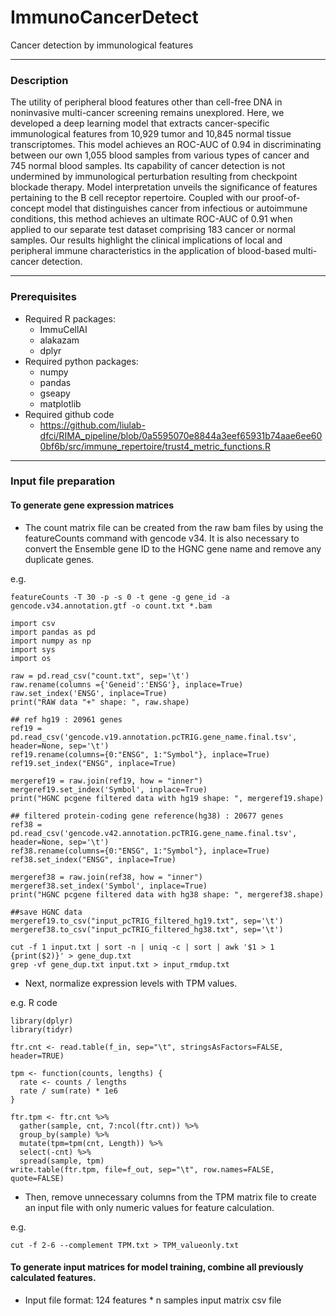 # ImmunoCancerDetect

Cancer detection by immunological features

---
### Description

The utility of peripheral blood features other than cell-free DNA in noninvasive multi-cancer screening remains unexplored. Here, we developed a deep learning model that extracts cancer-specific immunological features from 10,929 tumor and 10,845 normal tissue transcriptomes. This model achieves an ROC-AUC of 0.94 in discriminating between our own 1,055 blood samples from various types of cancer and 745 normal blood samples. Its capability of cancer detection is not undermined by immunological perturbation resulting from checkpoint blockade therapy. Model interpretation unveils the significance of features pertaining to the B cell receptor repertoire. Coupled with our proof-of-concept model that distinguishes cancer from infectious or autoimmune conditions, this method achieves an ultimate ROC-AUC of 0.91 when applied to our separate test dataset comprising 183 cancer or normal samples. Our results highlight the clinical implications of local and peripheral immune characteristics in the application of blood-based multi-cancer detection. 

---
### Prerequisites

* Required R packages:
  * ImmuCellAI
  * alakazam
  * dplyr
* Required python packages:
  * numpy
  * pandas
  * gseapy
  * matplotlib
* Required github code
  * <https://github.com/liulab-dfci/RIMA_pipeline/blob/0a5595070e8844a3eef65931b74aae6ee600bf6b/src/immune_repertoire/trust4_metric_functions.R>

---
### Input file preparation

#### To generate gene expression matrices

* The count matrix file can be created from the raw bam files by using the featureCounts command with gencode v34. It is also necessary to convert the Ensemble gene ID to the HGNC gene name and remove any duplicate genes.

e.g.

```
featureCounts -T 30 -p -s 0 -t gene -g gene_id -a gencode.v34.annotation.gtf -o count.txt *.bam
```

```
import csv
import pandas as pd
import numpy as np
import sys
import os

raw = pd.read_csv("count.txt", sep='\t')
raw.rename(columns ={'Geneid':'ENSG'}, inplace=True)
raw.set_index('ENSG', inplace=True)
print("RAW data "+" shape: ", raw.shape)

## ref hg19 : 20961 genes
ref19 = pd.read_csv('gencode.v19.annotation.pcTRIG.gene_name.final.tsv', header=None, sep='\t')
ref19.rename(columns={0:"ENSG", 1:"Symbol"}, inplace=True)
ref19.set_index("ENSG", inplace=True)

mergeref19 = raw.join(ref19, how = "inner")
mergeref19.set_index('Symbol', inplace=True)
print("HGNC pcgene filtered data with hg19 shape: ", mergeref19.shape)

## filtered protein-coding gene reference(hg38) : 20677 genes
ref38 = pd.read_csv('gencode.v42.annotation.pcTRIG.gene_name.final.tsv', header=None, sep='\t')
ref38.rename(columns={0:"ENSG", 1:"Symbol"}, inplace=True)
ref38.set_index("ENSG", inplace=True)

mergeref38 = raw.join(ref38, how = "inner")
mergeref38.set_index('Symbol', inplace=True)
print("HGNC pcgene filtered data with hg38 shape: ", mergeref38.shape)

##save HGNC data
mergeref19.to_csv("input_pcTRIG_filtered_hg19.txt", sep='\t')
mergeref38.to_csv("input_pcTRIG_filtered_hg38.txt", sep='\t')
```

```
cut -f 1 input.txt | sort -n | uniq -c | sort | awk '$1 > 1 {print($2)}' > gene_dup.txt
grep -vf gene_dup.txt input.txt > input_rmdup.txt
```


* Next, normalize expression levels with TPM values.

e.g. R code
 
```
library(dplyr)
library(tidyr)

ftr.cnt <- read.table(f_in, sep="\t", stringsAsFactors=FALSE, header=TRUE)

tpm <- function(counts, lengths) {
  rate <- counts / lengths
  rate / sum(rate) * 1e6
}

ftr.tpm <- ftr.cnt %>%
  gather(sample, cnt, 7:ncol(ftr.cnt)) %>%
  group_by(sample) %>%
  mutate(tpm=tpm(cnt, Length)) %>%
  select(-cnt) %>%
  spread(sample, tpm)
write.table(ftr.tpm, file=f_out, sep="\t", row.names=FALSE, quote=FALSE)
```


* Then, remove unnecessary columns from the TPM matrix file to create an input file with only numeric values for feature calculation.

e.g.

```
cut -f 2-6 --complement TPM.txt > TPM_valueonly.txt
```


#### To generate input matrices for model training, combine all previously calculated features.

* Input file format: 124 features * n samples input matrix csv file
